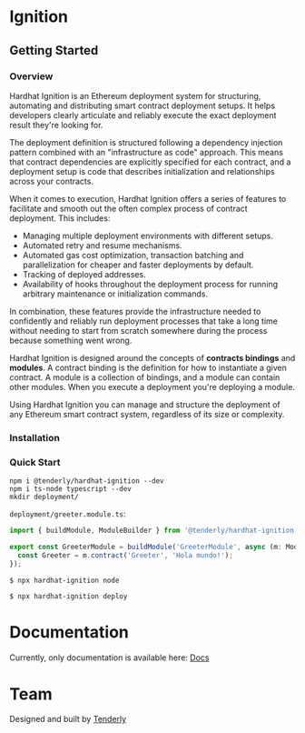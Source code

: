 # Ignition

## Getting Started

### Overview

Hardhat Ignition is an Ethereum deployment system for structuring, automating and distributing smart contract deployment
setups. It helps developers clearly articulate and reliably execute the exact deployment result they're looking for.

The deployment definition is structured following a dependency injection pattern combined with an "infrastructure as
code" approach. This means that contract dependencies are explicitly specified for each contract, and a deployment setup
is code that describes initialization and relationships across your contracts.

When it comes to execution, Hardhat Ignition offers a series of features to facilitate and smooth out the often complex
process of contract deployment. This includes:

- Managing multiple deployment environments with different setups.
- Automated retry and resume mechanisms.
- Automated gas cost optimization, transaction batching and parallelization for cheaper and faster deployments by
  default.
- Tracking of deployed addresses.
- Availability of hooks throughout the deployment process for running arbitrary maintenance or initialization commands.

In combination, these features provide the infrastructure needed to confidently and reliably run deployment processes
that take a long time without needing to start from scratch somewhere during the process because something went wrong.

Hardhat Ignition is designed around the concepts of **contracts bindings** and **modules**. A contract binding is the
definition for how to instantiate a given contract. A module is a collection of bindings, and a module can contain other
modules. When you execute a deployment you're deploying a module.

Using Hardhat Ignition you can manage and structure the deployment of any Ethereum smart contract system, regardless of
its size or complexity.

### Installation

### Quick Start

```
npm i @tenderly/hardhat-ignition --dev
npm i ts-node typescript --dev
mkdir deployment/
```

`deployment/greeter.module.ts`:

```typescript
import { buildModule, ModuleBuilder } from '@tenderly/hardhat-ignition';

export const GreeterModule = buildModule('GreeterModule', async (m: ModuleBuilder) => {
  const Greeter = m.contract('Greeter', 'Hola mundo!');
});
```

`$ npx hardhat-ignition node`

`$ npx hardhat-ignition deploy`

# Documentation

Currently, only documentation is available here: [Docs](./docs/README.md)

# Team

Designed and built by [Tenderly](https://tenderly.co/)
